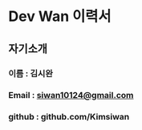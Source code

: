# Dev Wan 이력서

## 자기소개
### 이름 : 김시완
### Email : siwan10124@gmail.com 
### github : github.com/Kimsiwan

